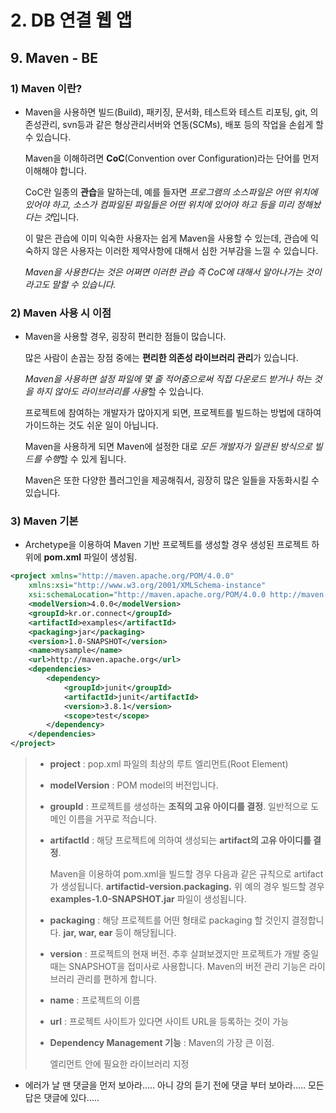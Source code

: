 # 2. DB 연결 웹 앱

## 9.  Maven - BE

### 1) Maven 이란?

* Maven을 사용하면 빌드(Build), 패키징, 문서화, 테스트와 테스트 리포팅, git, 의존성관리, svn등과 같은 형상관리서버와 연동(SCMs), 배포 등의 작업을 손쉽게 할 수 있습니다.

  Maven을 이해하려면 **CoC**(Convention over Configuration)라는 단어를 먼저 이해해야 합니다.

  CoC란 일종의 **관습**을 말하는데, 예를 들자면 *프로그램의 소스파일은 어떤 위치에 있어야 하고, 소스가 컴파일된 파일들은 어떤 위치에 있어야 하고 등을 미리 정해놨다는 것*입니다.

  이 말은 관습에 이미 익숙한 사용자는 쉽게 Maven을 사용할 수 있는데, 관습에 익숙하지 않은 사용자는 이러한 제약사항에 대해서 심한 거부감을 느낄 수 있습니다.

  *Maven을 사용한다는 것은 어쩌면 이러한 관습 즉 CoC에 대해서 알아나가는 것이라고도 말할 수 있습니다.* 

### 2) Maven 사용 시 이점

* Maven을 사용할 경우, 굉장히 편리한 점들이 많습니다.

  많은 사람이 손꼽는 장점 중에는 **편리한 의존성 라이브러리 관리**가 있습니다.

  *Maven을 사용하면 설정 파일에 몇 줄 적어줌으로써 직접 다운로드 받거나 하는 것을 하지 않아도 라이브러리를 사용*할 수 있습니다.

  프로젝트에 참여하는 개발자가 많아지게 되면, 프로젝트를 빌드하는 방법에 대하여 가이드하는 것도 쉬운 일이 아닙니다.

  Maven을 사용하게 되면 Maven에 설정한 대로 *모든 개발자가 일관된 방식으로 빌드를 수행*할 수 있게 됩니다.

  Maven은 또한 다양한 플러그인을 제공해줘서, 굉장히 많은 일들을 자동화시킬 수 있습니다.



### 3) Maven 기본

* Archetype을 이용하여 Maven 기반 프로젝트를 생성할 경우 생성된 프로젝트 하위에 **pom.xml** 파일이 생성됨.

```xml
<project xmlns="http://maven.apache.org/POM/4.0.0"
    xmlns:xsi="http://www.w3.org/2001/XMLSchema-instance"
    xsi:schemaLocation="http://maven.apache.org/POM/4.0.0 http://maven.apache.org/maven-v4_0_0.xsd">
    <modelVersion>4.0.0</modelVersion>
    <groupId>kr.or.connect</groupId>
    <artifactId>examples</artifactId>
    <packaging>jar</packaging>
    <version>1.0-SNAPSHOT</version>
    <name>mysample</name>
    <url>http://maven.apache.org</url>
    <dependencies>
        <dependency>
            <groupId>junit</groupId>
            <artifactId>junit</artifactId>
            <version>3.8.1</version>
            <scope>test</scope>
        </dependency>
    </dependencies>
</project>
```

> * **project** : pop.xml 파일의 최상의 루트 엘리먼트(Root Element)
>
> * **modelVersion** : POM model의 버전입니다. 
>
> * **groupId** : 프로젝트를 생성하는 **조직의 고유 아이디를 결정**. 일반적으로 도메인 이름을 거꾸로 적습니다.
>
> * **artifactId** : 해당 프로젝트에 의하여 생성되는 **artifact의 고유 아이디를 결정**. 
>
>   Maven을 이용하여 pom.xml을 빌드할 경우 다음과 같은 규칙으로 artifact가 생성됩니다. **artifactid-version.packaging.** 위 예의 경우 빌드할 경우 **examples-1.0-SNAPSHOT.jar** 파일이 생성됩니다.
>
> * **packaging** : 해당 프로젝트를 어떤 형태로 packaging 할 것인지 결정합니다. **jar, war, ear** 등이 해당됩니다.
>
> * **version** : 프로젝트의 현재 버전. 추후 살펴보겠지만 프로젝트가 개발 중일 때는 SNAPSHOT을 접미사로 사용합니다. Maven의 버전 관리 기능은 라이브러리 관리를 편하게 합니다.
>
> * **name** : 프로젝트의 이름
>
> * **url** : 프로젝트 사이트가 있다면 사이트 URL을 등록하는 것이 가능
>
> * **Dependency Management 기능** : Maven의 가장 큰 이점. 
>
>   **<dependencies>** 엘리먼트 안에 필요한 라이브러리 지정



* 에러가 날 땐 댓글을 먼저 보아라..... 아니 강의 듣기 전에 댓글 부터 보아라..... 모든 답은 댓글에 있다.....